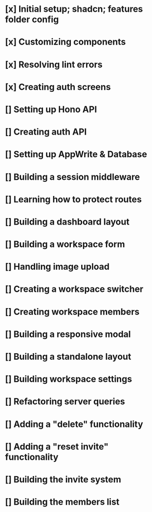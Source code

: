 # [x] Initial setup; shadcn; features folder config
# [x] Customizing components
# [x] Resolving lint errors
# [x] Creating auth screens
# [] Setting up Hono API
# [] Creating auth API
# [] Setting up AppWrite & Database
# [] Building a session middleware
# [] Learning how to protect routes
# [] Building a dashboard layout
# [] Building a workspace form
# [] Handling image upload
# [] Creating a workspace switcher
# [] Creating workspace members
# [] Building a responsive modal
# [] Building a standalone layout
# [] Building workspace settings
# [] Refactoring server queries
# [] Adding a "delete" functionality
# [] Adding a "reset invite" functionality
# [] Building the invite system
# [] Building the members list
















